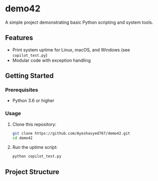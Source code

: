 # demo42

A simple project demonstrating basic Python scripting and system tools.

## Features

- Print system uptime for Linux, macOS, and Windows (see `copilot_test.py`)
- Modular code with exception handling

## Getting Started

### Prerequisites

- Python 3.6 or higher

### Usage

1. Clone this repository:
    ```bash
    git clone https://github.com/Ayeshasyed767/demo42.git
    cd demo42
    ```

2. Run the uptime script:
    ```bash
    python copilot_test.py
    ```

## Project Structure
